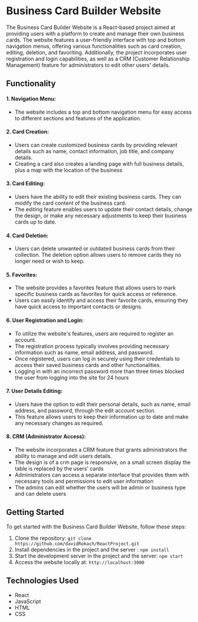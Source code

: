 # Business Card Builder Website

The Business Card Builder Website is a React-based project aimed at providing users with a platform to create and manage their own business cards. The website features a user-friendly interface with top and bottom navigation menus, offering various functionalities such as card creation, editing, deletion, and favoriting. Additionally, the project incorporates user registration and login capabilities, as well as a CRM (Customer Relationship Management) feature for administrators to edit other users' details.

## Functionality

#### 1. Navigation Menu:

- The website includes a top and bottom navigation menu for easy access to different sections and features of the application.

#### 2. Card Creation:

- Users can create customized business cards by providing relevant details such as name, contact information, job title, and company details.
- Creating a card also creates a landing page with full business details, plus a map with the location of the business

#### 3. Card Editing:

- Users have the ability to edit their existing business cards. They can modify the card content of the business card.
- The editing feature enables users to update their contact details, change the design, or make any necessary adjustments to keep their business cards up to date.

#### 4. Card Deletion:

- Users can delete unwanted or outdated business cards from their collection. The deletion option allows users to remove cards they no longer need or wish to keep.

#### 5. Favorites:

- The website provides a favorites feature that allows users to mark specific business cards as favorites for quick access or reference.
- Users can easily identify and access their favorite cards, ensuring they have quick access to important contacts or designs.

#### 6. User Registration and Login:

- To utilize the website's features, users are required to register an account.
- The registration process typically involves providing necessary information such as name, email address, and password.
- Once registered, users can log in securely using their credentials to access their saved business cards and other functionalities.
- Logging in with an incorrect password more than three times blocked the user from logging into the site for 24 hours

#### 7. User Details Editing:

- Users have the option to edit their personal details, such as name, email address, and password, through the edit account section.
- This feature allows users to keep their information up to date and make any necessary changes as required.

#### 8. CRM (Administrator Access):

- The website incorporates a CRM feature that grants administrators the ability to manage and edit users details.
- The design is of a crm page is responsive, on a small screen display the table is replaced by the users' cards
- Administrators can access a separate interface that provides them with necessary tools and permissions to edit user information
- The admins can edit whether the users will be admin or business type and can delete users

## Getting Started

To get started with the Business Card Builder Website, follow these steps:

1. Clone the repository: `git clone https://github.com/davidRokach/ReactProject.git`
2. Install dependencies in the project and the server : `npm install`
3. Start the development server in the project and the server: `npm start`
4. Access the website locally at: `http://localhost:3000`

## Technologies Used

- React
- JavaScript
- HTML
- CSS
